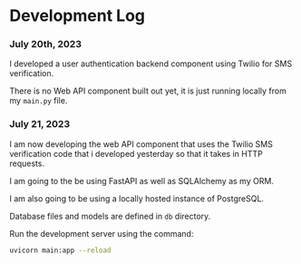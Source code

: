 # Development Log

### July 20th, 2023

I developed a user authentication backend component using Twilio for SMS verification.

There is no Web API component built out yet, it is just running locally from my `main.py` file.

### July 21, 2023

I am now developing the web API component that uses the Twilio SMS verification code that i developed yesterday so that it takes in HTTP requests.

I am going to the be using FastAPI as well as SQLAlchemy as my ORM.

I am also going to be using a locally hosted instance of PostgreSQL.

Database files and models are defined in `db` directory.

Run the development server using the command:

```bash
uvicorn main:app --reload
```
